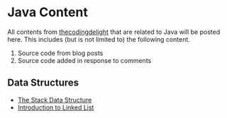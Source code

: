 # Java Content

All contents from <a href="http://thecodingdelight.com">thecodingdelight</a> that are related to Java will be posted here. 
This includes (but is not limited to) the following content.

1. Source code from blog posts
2. Source code added in response to comments

## Data Structures

* <a href="http://thecodingdelight.com/stack-java/">The Stack Data Structure</a>
* <a href="http://thecodingdelight.com/introduction-linked-list/">Introduction to Linked List</a>

